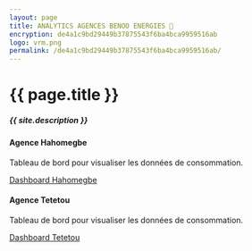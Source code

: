 ```yaml
---
layout: page
title: ANALYTICS AGENCES BENOO ENERGIES 🔎
encryption: de4a1c9bd29449b37875543f6ba4bca9959516ab
logo: vrm.png
permalink: /de4a1c9bd29449b37875543f6ba4bca9959516ab/
---
```


<h1>{{ page.title }}</h1>
<h5 class="font-weight-light text-secondary">{{ site.description }}</h5>

<div class="row mt-5">

  <div class="col-12 col-sm-4">
    <div class="card h-100">
      <div class="card-body">
        <h4 class="card-title">Agence Hahomegbe</h4>
        <p class="card-text text-secondary">Tableau de bord pour visualiser les données de consommation.</p>
        <a href="{{site.baseurl}}{{page.permalink}}dashboard-hahomegbe" class="btn btn-primary">Dashboard Hahomegbe</a>
      </div>
    </div>
  </div>

  <div class="col-12 col-sm-4">
    <div class="card h-100">
      <div class="card-body">
        <h4 class="card-title">Agence Tetetou</h4>
        <p class="card-text text-secondary">Tableau de bord pour visualiser les données de consommation.</p>
        <a href="{{site.baseurl}}{{page.permalink}}dashboard-tetetou" class="btn btn-primary">Dashboard Tetetou</a>
      </div>
    </div>
  </div>
  
  

</div>
